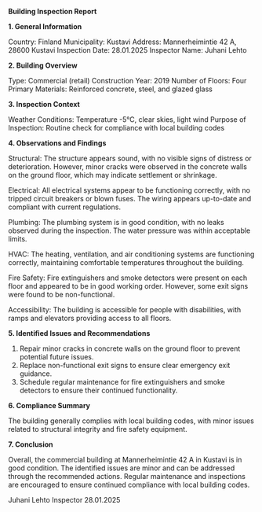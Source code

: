  **Building Inspection Report**

**1. General Information**

Country: Finland
Municipality: Kustavi
Address: Mannerheimintie 42 A, 28600 Kustavi
Inspection Date: 28.01.2025
Inspector Name: Juhani Lehto

**2. Building Overview**

Type: Commercial (retail)
Construction Year: 2019
Number of Floors: Four
Primary Materials: Reinforced concrete, steel, and glazed glass

**3. Inspection Context**

Weather Conditions: Temperature -5°C, clear skies, light wind
Purpose of Inspection: Routine check for compliance with local building codes

**4. Observations and Findings**

Structural: The structure appears sound, with no visible signs of distress or deterioration. However, minor cracks were observed in the concrete walls on the ground floor, which may indicate settlement or shrinkage.

Electrical: All electrical systems appear to be functioning correctly, with no tripped circuit breakers or blown fuses. The wiring appears up-to-date and compliant with current regulations.

Plumbing: The plumbing system is in good condition, with no leaks observed during the inspection. The water pressure was within acceptable limits.

HVAC: The heating, ventilation, and air conditioning systems are functioning correctly, maintaining comfortable temperatures throughout the building.

Fire Safety: Fire extinguishers and smoke detectors were present on each floor and appeared to be in good working order. However, some exit signs were found to be non-functional.

Accessibility: The building is accessible for people with disabilities, with ramps and elevators providing access to all floors.

**5. Identified Issues and Recommendations**

1. Repair minor cracks in concrete walls on the ground floor to prevent potential future issues.
2. Replace non-functional exit signs to ensure clear emergency exit guidance.
3. Schedule regular maintenance for fire extinguishers and smoke detectors to ensure their continued functionality.

**6. Compliance Summary**

The building generally complies with local building codes, with minor issues related to structural integrity and fire safety equipment.

**7. Conclusion**

Overall, the commercial building at Mannerheimintie 42 A in Kustavi is in good condition. The identified issues are minor and can be addressed through the recommended actions. Regular maintenance and inspections are encouraged to ensure continued compliance with local building codes.

Juhani Lehto
Inspector
28.01.2025